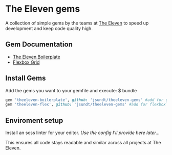 # The Eleven gems

A collection of simple gems by the teams at [The Eleven](http://www.theeleven.co.uk) to speed up development and keep code quality high.



## Gem Documentation

* [The Eleven Boilerplate](boilerplate.md)
* [Flexbox Grid](flex.md)


## Install Gems

Add the gems you want to your gemfile and execute: $ bundle

```ruby
gem 'theeleven-boilerplate', github: 'jsundt/theeleven-gems' #add for generator
gem 'theeleven-flex', github: 'jsundt/theeleven-gems' #add for flexbox
```


## Enviroment setup

Install an scss linter for your editor. *Use the config I'll provide here later...*

This ensures all code stays readable and similar across all projects at The Eleven.
